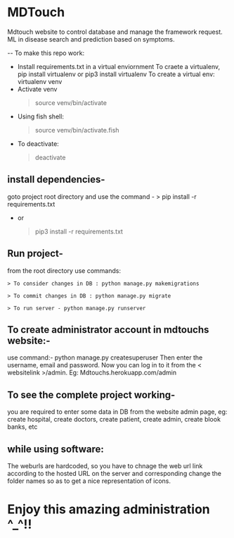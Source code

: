 # MDTouch
Mdtouch website to control database and manage the framework request.
ML in disease search and prediction based on symptoms.

-- To make this repo work:
 - Install requirements.txt in a virtual enviornment
 To craete a virtualenv,
 	pip install virtualenv
 	or
 	pip3 install virtualenv 
 To create a virtual env:
 	virtualenv venv 
 - Activate venv
 	> source venv/bin/activate
 - Using fish shell:
 	> source venv/bin/activate.fish
 - To deactivate:
 	> deactivate

## install dependencies-
goto project root directory and use the command -
	> pip install -r requirements.txt
- or
	> pip3 install -r requirements.txt

## Run project-
from the root directory use commands:

	> To consider changes in DB : python manage.py makemigrations

	> To commit changes in DB : python manage.py migrate

	> To run server - python manage.py runserver

## To create administrator account in mdtouchs website:- 
use command:- 
python manage.py createsuperuser
Then enter the username, email and password.
Now you can log in to it from the < websitelink >/admin. Eg: Mdtouchs.herokuapp.com/admin

## To see the complete project working-
you are required to enter some data in DB from the website admin page,
eg: create hospital, create doctors, create patient, create admin, create blook banks, etc

## while using software:
The weburls are hardcoded, so you have to chnage the web url link according to the hosted URL on the server and corresponding change the folder names so as to get a nice representation of icons.

# Enjoy this amazing administration ^_^!!